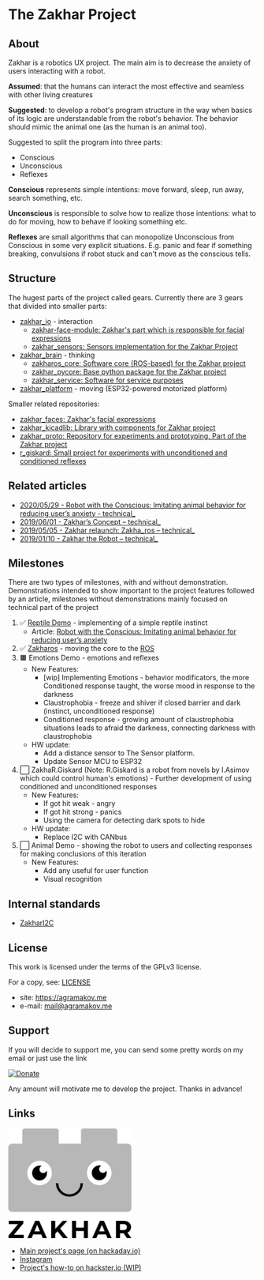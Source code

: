 # The Zakhar Project

## About

Zakhar is a robotics UX project. The main aim is to decrease the anxiety of users interacting with a robot.

**Assumed**: that the humans can interact the most effective and seamless with other living creatures

**Suggested**: to develop a robot's program structure in the way when basics of its logic are understandable from the robot's behavior. The behavior should mimic the animal one (as the human is an animal too).

Suggested to split the program into three parts:

- Conscious
- Unconscious
- Reflexes

**Conscious** represents simple intentions: move forward, sleep, run away, search something, etc.

**Unconscious** is responsible to solve how to realize those intentions: what to do for moving, how to behave if looking something etc.

**Reflexes** are small algorithms that can monopolize Unconscious from Conscious in some very explicit situations. E.g. panic and fear if something breaking, convulsions if robot stuck and can't move as the conscious tells.

## Structure

The hugest parts of the project called gears. Currently there are 3 gears that divided into smaller parts:

- [zakhar_io](https://github.com/an-dr/zakhar_io) - interaction
    - [zakhar-face-module: Zakhar's part which is responsible for facial expressions](https://github.com/an-dr/zakhar-face-module)
    - [zakhar_sensors: Sensors implementation for the Zakhar Project](https://github.com/an-dr/zakhar_sensors)
- [zakhar_brain](https://github.com/an-dr/zakhar_brain) - thinking
    - [zakharos_core: Software core (ROS-based) for the Zakhar project](https://github.com/an-dr/zakharos_core)
    - [zakhar_pycore: Base python package for the Zakhar project](https://github.com/an-dr/zakhar_pycore)
    - [zakhar_service: Software for service purposes](https://github.com/an-dr/zakhar_service)
- [zakhar_platform](https://github.com/an-dr/zakhar_platform) - moving (ESP32-powered motorized platform)

Smaller related repositories:

- [zakhar_faces: Zakhar's facial expressions](https://github.com/an-dr/zakhar_faces)
- [zakhar_kicadlib: Library with components for Zakhar project](https://github.com/an-dr/zakhar_kicadlib)
- [zakhar_proto: Repository for experiments and prototyping. Part of the Zakhar project](https://github.com/an-dr/zakhar_proto)
- [r_giskard: Small project for experiments with unconditioned and conditioned reflexes](https://github.com/an-dr/r_giskard)

## Related articles

- [2020/05/29 - Robot with the Conscious: Imitating animal behavior for reducing user’s anxiety - technical_](https://blog.agramakov.me/2020/05/29/robot-with-the-conscious/)
- [2019/06/01 - Zakhar’s Concept – technical_](https://blog.agramakov.me/2019/06/01/zakhars-concept/)
- [2019/05/05 - Zakhar relaunch: Zakha_ros – technical_](https://blog.agramakov.me/2019/05/05/zakhar-relaunch-zakha_ros/)
- [2019/01/10 - Zakhar the Robot – technical_](https://blog.agramakov.me/2019/01/10/zakhar-the-robot/)

## Milestones

There are two types of milestones, with and without demonstration. Demonstrations intended to show important to the project features followed by an article, milestones without demonstrations mainly focused on technical part of the project

1. ✅ [Reptile Demo](https://github.com/an-dr/zakhar/releases/tag/reptile_demo) - implementing of a simple reptile instinct
    - Article: [Robot with the Conscious: Imitating animal behavior for reducing user’s anxiety](https://blog.agramakov.me/2020/05/29/robot-with-the-conscious/)
2. ✅ [Zakharos](https://github.com/an-dr/zakhar/releases/tag/zakharos) - moving the core to the [ROS](https://www.ros.org/)
3. 🟧 Emotions Demo - emotions and reflexes
    - New Features:
        - [wip] Implementing Emotions - behavior modificators, the more Conditioned response taught, the worse mood in response to the darkness
        - Claustrophobia - freeze and shiver if closed barrier and dark (instinct, unconditioned response)
        - Conditioned response - growing amount of claustrophobia situations leads to afraid the darkness, connecting darkness with claustrophobia
    - HW update:
        - Add a distance sensor to The Sensor platform.
        - Update Sensor MCU to ESP32
4. ⬜ ZakhaR.Giskard (Note: R.Giskard is a robot from novels by I.Asimov which could control human's emotions) - Further development of using conditioned and unconditioned responses
    - New Features:
        - If got hit weak - angry
        - If got hit strong - panics
        - Using the camera for detecting dark spots to hide
    - HW update:
        - Replace I2C with CANbus
5. ⬜ Animal Demo - showing the robot to users and collecting responses for making conclusions of this iteration
    - New Features:
        - Add any useful for user function
        - Visual recognition

## Internal standards

- [ZakharI2C](docs/i2c.md)

## License

This work is licensed under the terms of the GPLv3 license.

For a copy, see: [LICENSE](LICENSE)

- site:    https://agramakov.me
- e-mail:  mail@agramakov.me

## Support

If you will decide to support me, you can send some pretty words on my email or just use the link

[![Donate](https://img.shields.io/badge/Donate-PayPal-green.svg)](https://paypal.me/4ndr/1eur)

Any amount will motivate me to develop the project. Thanks in advance!

## Links

<img src="assets/logo-light.png" width="250">

- [Main project's page (on hackaday.io)](http://zakhar.agramakov.me/)
- [Instagram](https://www.instagram.com/zakhar_the_robot/)
- [Project's how-to on hackster.io (WIP)](https://www.hackster.io/an-dr/zakhar-the-robot-0d8744)
